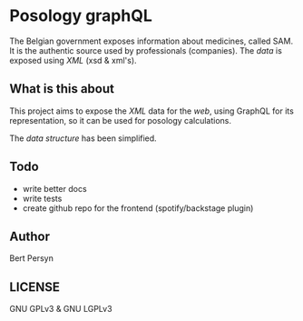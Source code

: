 # Posology graphQL

The Belgian government exposes information about medicines, called SAM. 
It is the authentic source used by professionals (companies). The _data_ is exposed using _XML_ (xsd & xml's).

## What is this about

This project aims to expose the _XML_ data for the _web_, using GraphQL for its representation, so it can be used for posology calculations.

The _data structure_ has been simplified.

## Todo

* write better docs
* write tests
* create github repo for the frontend (spotify/backstage plugin)

## Author

Bert Persyn

## LICENSE

GNU GPLv3 & GNU LGPLv3